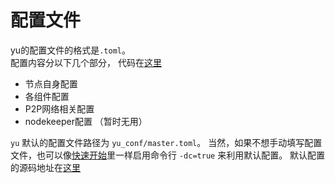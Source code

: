 # 配置文件  
yu的配置文件的格式是`.toml`。  
配置内容分以下几个部分， 代码在[这里](https://github.com/Lawliet-Chan/yu/blob/master/config/config.go#L9)


- 节点自身配置  
- 各组件配置  
- P2P网络相关配置
- nodekeeper配置 （暂时无用）   


`yu` 默认的配置文件路径为 `yu_conf/master.toml`。 当然，如果不想手动填写配置文件，也可以像[快速开始](2.快速开始.md)里一样启用命令行 
`-dc=true` 来利用默认配置。 默认配置的源码地址在[这里](https://github.com/Lawliet-Chan/yu/blob/master/startup/startup.go#L70)